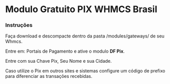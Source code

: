 <h1>Modulo Gratuito PIX WHMCS Brasil</h1>

<h3>Instruções</h3>
<p>Faça download e descompacte dentro da pasta /modules/gateways/ de seu Whmcs.</p>
<p>Entre em: Portais de Pagamento e ative o modulo <b>DF Pix</b>.</p>
<p>Entre com sua Chave Pix, Seu Nome e sua Cidade.</p>
<p>Caso utilize o Pix em outros sites e sistemas configure um código de prefixo para diferenciar as transações recebidas.</p>